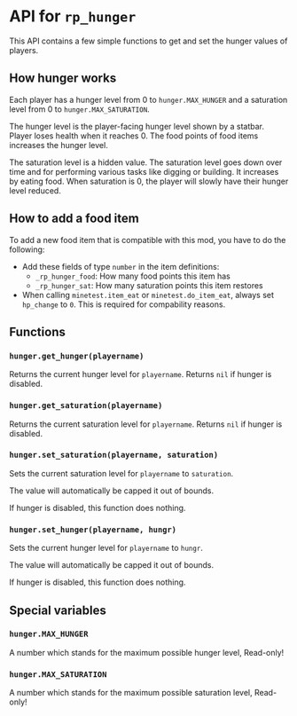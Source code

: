 # API for `rp_hunger`

This API contains a few simple functions to get and set the hunger values
of players.

## How hunger works

Each player has a hunger level from 0 to `hunger.MAX_HUNGER`
and a saturation level from 0 to `hunger.MAX_SATURATION`.

The hunger level is the player-facing hunger level shown
by a statbar. Player loses health when it reaches 0.
The food points of food items increases the hunger level.

The saturation level is a hidden value. The saturation level
goes down over time and for performing various tasks like
digging or building. It increases by eating food. When
saturation is 0, the player will slowly have their
hunger level reduced.

## How to add a food item

To add a new food item that is compatible with this mod, you have
to do the following:

* Add these fields of type `number` in the item definitions:
   * `_rp_hunger_food`: How many food points this item has
   * `_rp_hunger_sat`: How many saturation points this item restores
* When calling `minetest.item_eat` or `minetest.do_item_eat`,
  always set `hp_change` to `0`. This is required for
  compability reasons.

## Functions

### `hunger.get_hunger(playername)`
Returns the current hunger level for `playername`.
Returns `nil` if hunger is disabled.

### `hunger.get_saturation(playername)`
Returns the current saturation level for `playername`.
Returns `nil` if hunger is disabled.

### `hunger.set_saturation(playername, saturation)`
Sets the current saturation level for `playername` to `saturation`.

The value will automatically be capped it out of bounds.

If hunger is disabled, this function does nothing.

### `hunger.set_hunger(playername, hungr)`
Sets the current hunger level for `playername` to `hungr`.

The value will automatically be capped it out of bounds.

If hunger is disabled, this function does nothing.

## Special variables

### `hunger.MAX_HUNGER`

A number which stands for the maximum possible hunger level,
Read-only!

### `hunger.MAX_SATURATION`

A number which stands for the maximum possible saturation level,
Read-only!



